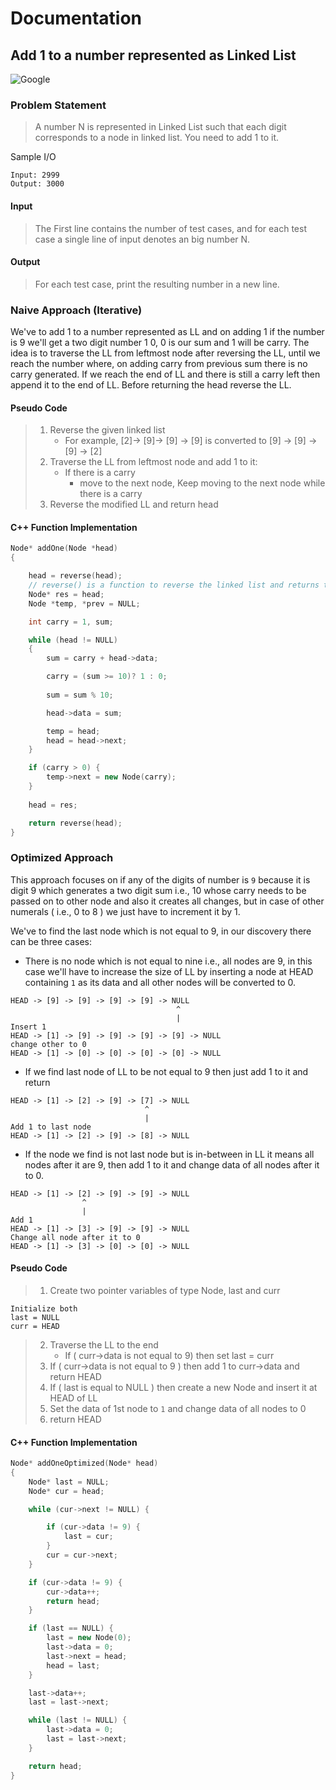 # Documentation

## Add 1 to a number represented as Linked List
<img src="https://img.shields.io/badge/Asked in-Amazon-blue" alt="Google" />

### Problem Statement
> A number N is represented in Linked List such that each digit corresponds to a node in linked list. You need to add 1 to it.

Sample I/O
```
Input: 2999
Output: 3000
```

#### Input
> The First line contains the number of test cases, and for each test case a single line of input denotes an big number N.

#### Output
> For each test case, print the resulting number in a new line.

### Naive Approach (Iterative)
We've to add 1 to a number represented as LL and on adding 1 if the number is 9 we'll get a two digit number 1 0, 0 is our sum and 1 will be carry.
The idea is to traverse the LL from leftmost node after reversing the LL, until we reach the number where, on adding carry from previous sum there is no carry generated.
If we reach the end of LL and there is still a carry left then append it to the end of LL.
Before returning the head reverse the LL.


#### Pseudo Code
> 1. Reverse the given linked list
>      - For example, [2]-> [9]-> [9] -> [9] is converted to [9] -> [9] -> [9] -> [2]
> 2. Traverse the LL from leftmost node and add 1 to it:
>      - If there is a carry
>          - move to the next node, Keep moving to the next node while there is a carry
> 3. Reverse the modified LL and return head

#### C++ Function Implementation
```cpp
Node* addOne(Node *head) 
{ 

    head = reverse(head); 
    // reverse() is a function to reverse the linked list and returns the head of modified LL
    Node* res = head; 
    Node *temp, *prev = NULL; 

    int carry = 1, sum; 

    while (head != NULL) 
    { 
        sum = carry + head->data; 

        carry = (sum >= 10)? 1 : 0; 
 
        sum = sum % 10; 

        head->data = sum; 

        temp = head; 
        head = head->next; 
    } 

    if (carry > 0) {
    	temp->next = new Node(carry);
    }
    
    head = res; 

    return reverse(head); 
} 
```

### Optimized Approach
This approach focuses on if any of the digits of number is `9` because it is digit 9 which generates a two digit sum i.e., 10 whose carry needs to be passed on to other node and  also it creates all changes, but in case of other numerals ( i.e., 0 to 8 ) we just have to increment it by 1.

We've to find the last node which is not equal to 9, in our discovery there can be three cases:
- There is no node which is not equal to nine i.e., all nodes are 9, in this case we'll have to increase the size of LL by inserting a node at HEAD containing `1` as its data and all other nodes will be converted to 0.
```
HEAD -> [9] -> [9] -> [9] -> [9] -> NULL
                                     ^
                                     |
Insert 1
HEAD -> [1] -> [9] -> [9] -> [9] -> [9] -> NULL
change other to 0
HEAD -> [1] -> [0] -> [0] -> [0] -> [0] -> NULL
```
- If we find last node of LL to be not equal to 9 then just add 1 to it and return
```
HEAD -> [1] -> [2] -> [9] -> [7] -> NULL
                              ^
                              |
Add 1 to last node
HEAD -> [1] -> [2] -> [9] -> [8] -> NULL
```
- If the node we find is not last node but is in-between in LL it means all nodes after it are 9, then add 1 to it and change data of all nodes after it to 0.
```
HEAD -> [1] -> [2] -> [9] -> [9] -> NULL
                ^
                |
Add 1
HEAD -> [1] -> [3] -> [9] -> [9] -> NULL
Change all node after it to 0
HEAD -> [1] -> [3] -> [0] -> [0] -> NULL
```

#### Pseudo Code
> 1. Create two pointer variables of type Node, last and curr
```
Initialize both
last = NULL
curr = HEAD
```
> 2. Traverse the LL to the end
>     - If ( curr->data is not equal to 9) then set last = curr
> 3. If ( curr->data is not equal to 9 ) then add 1 to curr->data and return HEAD
> 4. If ( last is equal to NULL ) then create a new Node and insert it at HEAD of LL
> 5. Set the data of 1st node to `1` and change data of all nodes to 0
> 6. return HEAD

#### C++ Function Implementation
```cpp
Node* addOneOptimized(Node* head)
{
    Node* last = NULL;
    Node* cur = head;

    while (cur->next != NULL) {

        if (cur->data != 9) {
            last = cur;
        }
        cur = cur->next;
    }

    if (cur->data != 9) {
        cur->data++;
        return head;
    }

    if (last == NULL) {
        last = new Node(0);
        last->data = 0;
        last->next = head;
        head = last;
    }

    last->data++;
    last = last->next;

    while (last != NULL) {
        last->data = 0;
        last = last->next;
    }

    return head;
}
```
